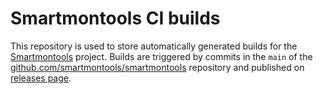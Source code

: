 # Smartmontools CI builds

This repository is used to store automatically generated builds for the [Smartmontools](https://www.smartmontools.org/) project. Builds are triggered by commits in the `main` of the [github.com/smartmontools/smartmontools](https://github.com/smartmontools/smartmontools) repository and published on [releases page](https://github.com/smartmontools/smartmontools-builds/releases).
